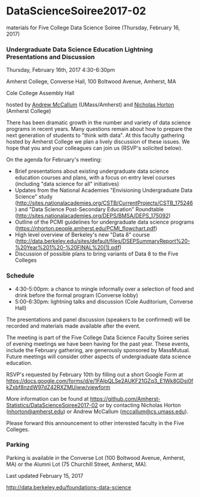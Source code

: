 # DataScienceSoiree2017-02
materials for Five College Data Science Soiree (Thursday, February 16, 2017)

### Undergraduate Data Science Education Lightning Presentations and Discussion

Thursday, February 16th, 2017  4:30-6:30pm

Amherst College, Converse Hall, 100 Boltwood Avenue, Amherst, MA

Cole College Assembly Hall

hosted by [Andrew McCallum](https://people.cs.umass.edu/~mccallum) (UMass/Amherst) and [Nicholas Horton](https://www.amherst.edu/people/facstaff/nhorton) (Amherst College)

There has been dramatic growth in the number and variety of data science programs in recent years.  Many questions remain about how to prepare the next generation of students to "think with data".  At this faculty gathering hosted by Amherst College we plan a lively discussion of these issues.  We hope that you and your colleagues can join us (RSVP's solicited below).

On the agenda for February's meeting:

- Brief presentations about existing undergraduate data science education courses and plans, with a focus on entry level courses (including "data science for all" initiatives)
- Updates from the National Academies "Envisioning Undergraduate Data Science" study (http://sites.nationalacademies.org/CSTB/CurrentProjects/CSTB_175246) and "Data Science Post-Secondary Education" Roundtable (http://sites.nationalacademies.org/DEPS/BMSA/DEPS_175092)
- Outline of the PCMI guidelines for undergraduate data science programs (https://nhorton.people.amherst.edu/PCMI_flowchart.pdf)
- High level overview of Berkeley's new "Data 8" course (http://data.berkeley.edu/sites/default/files/DSEPSummaryReport%20-%20Year%201%20-%20FINAL%20(1).pdf)
- Discussion of possible plans to bring variants of Data 8 to the Five Colleges


### Schedule

* 4:30-5:00pm: a chance to mingle informally over a selection of food and drink before the formal program (Converse lobby)
* 5:00-6:30pm: lightning talks and discussion (Cole Auditorium, Converse Hall)


The presentations and panel discussion (speakers to be confirmed) will be recorded and materials made available after the event.  

The meeting is part of the Five College Data Science Faculty Soiree series of evening meetings we have been having for the past year.  These events, include the February gathering, are generously sponsored by MassMutual. Future meetings will consider other aspects of undergraduate data science education.

RSVP's requested by February 10th by filling out a short Google Form at https://docs.google.com/forms/d/e/1FAIpQLSe2AUKF21GZq3_E1Wk8GDsi0fkZxbf8nzdW97dZ42RXZMUiww/viewform 

More information can be found at https://github.com/Amherst-Statistics/DataScienceSoiree2017-02 or by contacting Nicholas Horton (nhorton@amherst.edu) or Andrew McCallum (mccallum@cs.umass.edu).

Please forward this announcement to other interested faculty in the Five Colleges.

### Parking

Parking is available in the Converse Lot (100 Boltwood Avenue, Amherst, MA) or the Alumni Lot (75 Churchill Street, Amherst, MA).

Last updated February 15, 2017

http://data.berkeley.edu/foundations-data-science
